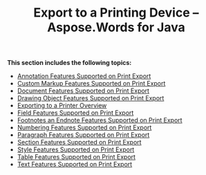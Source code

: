 ﻿---
title: Export to a Printing Device – Aspose.Words for Java
articleTitle: Export to a Printing Device
linktitle: Export to a Printing Device
description: "Work with different features supported when saving to printing device."
type: docs
weight: 20
url: /java/export-to-a-printing-device/
---

**This section includes the following topics:** 

- [Annotation Features Supported on Print Export](/words/java/annotation-features-supported-on-print-export/)
- [Custom Markup Features Supported on Print Export](/words/java/custom-markup-features-supported-on-print-export/)
- [Document Features Supported on Print Export](/words/java/document-features-supported-on-print-export/)
- [Drawing Object Features Supported on Print Export](/words/java/drawing-object-features-supported-on-print-export/)
- [Exporting to a Printer Overview](/words/java/exporting-to-a-printer-overview/)
- [Field Features Supported on Print Export](/words/java/field-features-supported-on-print-export/)
- [Footnotes an Endnote Features Supported on Print Export](/words/java/footnotes-and-endnote-features-supported-on-print-export/)
- [Numbering Features Supported on Print Export](/words/java/numbering-features-supported-on-print-export/)
- [Paragraph Features Supported on Print Export](/words/java/paragraph-features-supported-on-print-export/)
- [Section Features Supported on Print Export](/words/java/section-features-supported-on-print-export/)
- [Style Features Supported on Print Export](/words/java/style-features-supported-on-print-export/)
- [Table Features Supported on Print Export](/words/java/table-features-supported-on-print-export/)
- [Text Features Supported on Print Export](/words/java/text-features-supported-on-print-export/)
